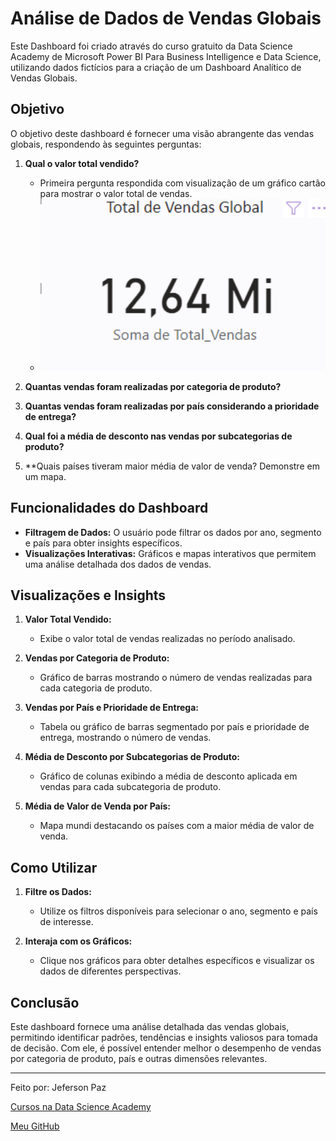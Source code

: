 # Análise de Dados de Vendas Globais

Este Dashboard foi criado através do curso gratuito da Data Science Academy de Microsoft Power BI Para Business Intelligence e Data Science, utilizando dados fictícios para a criação de um Dashboard Analítico de Vendas Globais.

## Objetivo

O objetivo deste dashboard é fornecer uma visão abrangente das vendas globais, respondendo às seguintes perguntas:

1. **Qual o valor total vendido?**
   - Primeira pergunta respondida com visualização de um gráfico cartão para mostrar o valor total de vendas.
   - <img src="img/cartao.png" alt="Valor Total Vendido" width="500"/>

2. **Quantas vendas foram realizadas por categoria de produto?**
3. **Quantas vendas foram realizadas por país considerando a prioridade de entrega?**
4. **Qual foi a média de desconto nas vendas por subcategorias de produto?**
5. **Quais países tiveram maior média de valor de venda? Demonstre em um mapa.

## Funcionalidades do Dashboard

- **Filtragem de Dados:** O usuário pode filtrar os dados por ano, segmento e país para obter insights específicos.
- **Visualizações Interativas:** Gráficos e mapas interativos que permitem uma análise detalhada dos dados de vendas.

## Visualizações e Insights

1. **Valor Total Vendido:**
   - Exibe o valor total de vendas realizadas no período analisado.

2. **Vendas por Categoria de Produto:**
   - Gráfico de barras mostrando o número de vendas realizadas para cada categoria de produto.

3. **Vendas por País e Prioridade de Entrega:**
   - Tabela ou gráfico de barras segmentado por país e prioridade de entrega, mostrando o número de vendas.

4. **Média de Desconto por Subcategorias de Produto:**
   - Gráfico de colunas exibindo a média de desconto aplicada em vendas para cada subcategoria de produto.

5. **Média de Valor de Venda por País:**
   - Mapa mundi destacando os países com a maior média de valor de venda.

## Como Utilizar

1. **Filtre os Dados:**
   - Utilize os filtros disponíveis para selecionar o ano, segmento e país de interesse.

2. **Interaja com os Gráficos:**
   - Clique nos gráficos para obter detalhes específicos e visualizar os dados de diferentes perspectivas.

## Conclusão

Este dashboard fornece uma análise detalhada das vendas globais, permitindo identificar padrões, tendências e insights valiosos para tomada de decisão. Com ele, é possível entender melhor o desempenho de vendas por categoria de produto, país e outras dimensões relevantes.

---

Feito por: Jeferson Paz

[Cursos na Data Science Academy](https://www.datascienceacademy.com.br)

[Meu GitHub](https://github.com/jeferson-paz)
